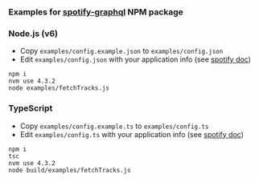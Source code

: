### Examples for [spotify-graphql](https://github.com/wittydeveloper/spotify-graphql) NPM package


### Node.js (v6)

- Copy `examples/config.example.json` to `examples/config.json`
- Edit `examples/config.json` with your application info (see [spotify doc](https://developer.spotify.com/my-applications))

```
npm i
nvm use 4.3.2
node examples/fetchTracks.js
```


### TypeScript

- Copy `examples/config.example.ts` to `examples/config.ts`
- Edit `examples/config.ts` with your application info (see [spotify doc](https://developer.spotify.com/my-applications))

```
npm i
tsc
nvm use 4.3.2
node build/examples/fetchTracks.js
```
